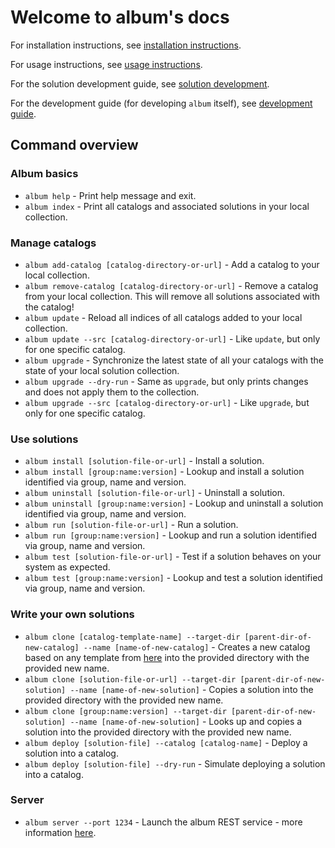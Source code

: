 # Welcome to album's docs

For installation instructions, see [installation instructions](installation-instructions).

For usage instructions, see [usage instructions](usage-instructions).

For the solution development guide, see [solution development](solution-development).

For the development guide (for developing `album` itself),
see [development guide](development-guide).

## Command overview

### Album basics
* `album help` - Print help message and exit.
* `album index` - Print all catalogs and associated solutions in your local collection.

### Manage catalogs
* `album add-catalog [catalog-directory-or-url]` - Add a catalog to your local collection.
* `album remove-catalog [catalog-directory-or-url]` - Remove a catalog from your local collection. This will remove all solutions associated with the catalog!
* `album update` - Reload all indices of all catalogs added to your local collection.
* `album update --src [catalog-directory-or-url]` - Like `update`, but only for one specific catalog.
* `album upgrade` - Synchronize the latest state of all your catalogs with the state of your local solution collection.
* `album upgrade --dry-run` - Same as `upgrade`, but only prints changes and does not apply them to the collection.
* `album upgrade --src [catalog-directory-or-url]` - Like `upgrade`, but only for one specific catalog.

### Use solutions
* `album install [solution-file-or-url]` - Install a solution.
* `album install [group:name:version]` - Lookup and install a solution identified via group, name and version.
* `album uninstall [solution-file-or-url]` - Uninstall a solution.
* `album uninstall [group:name:version]` - Lookup and uninstall a solution identified via group, name and version.
* `album run [solution-file-or-url]` - Run a solution.
* `album run [group:name:version]` - Lookup and run a solution identified via group, name and version.
* `album test [solution-file-or-url]` - Test if a solution behaves on your system as expected.
* `album test [group:name:version]` - Lookup and test a solution identified via group, name and version.

### Write your own solutions
* `album clone [catalog-template-name] --target-dir [parent-dir-of-new-catalog] --name [name-of-new-catalog]` - Creates a new catalog based on any template from [here](https://gitlab.com/album-app/catalogs/templates) into the provided directory with the provided new name.
* `album clone [solution-file-or-url] --target-dir [parent-dir-of-new-solution] --name [name-of-new-solution]` - Copies a solution  into the provided directory with the provided new name.
* `album clone [group:name:version] --target-dir [parent-dir-of-new-solution] --name [name-of-new-solution]` - Looks up and copies a solution into the provided directory with the provided new name.
* `album deploy [solution-file] --catalog [catalog-name]` - Deploy a solution into a catalog.
* `album deploy [solution-file] --dry-run` - Simulate deploying a solution into a catalog.

### Server
* `album server --port 1234` - Launch the album REST service - more information [here](server).